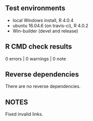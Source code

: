 ## Test environments
* local Windows install, R 4.0.4
* ubuntu 16.04.6 (on travis-ci), R 4.0.2
* Win-builder (devel and release)

## R CMD check results

0 errors | 0 warnings | 0 note

## Reverse dependencies

There are no reverse dependencies.

## NOTES

Fixed invalid links.
